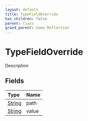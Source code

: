 ```yaml
---
layout: default
title: TypeFieldOverride
has_children: false
parent: Class
grand_parent: Game Reflection
---
```

# TypeFieldOverride
Description 

## Fields

| Type | Name |
|:----------|:--------------|
| [String](/riftbreaker-wiki/docs/game-reflection/components/string/) | path |
| [String](/riftbreaker-wiki/docs/game-reflection/components/string/) | value |

